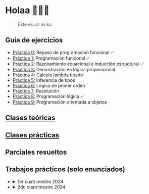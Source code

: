 # Holaa 👩🏻‍💻

> Este es un aviso  

## Guía de ejercicios
  - [Práctica 0:](https://github.com/Flor0602/Paradigmas-de-programaci-n-/blob/main/Gu%C3%ADas%20resueltas/Guia0.hs)  Repaso de programación funcional ✅
  - [Práctica 1:](https://github.com/Flor0602/Paradigmas-de-programaci-n-/blob/main/Gu%C3%ADas%20resueltas/Guia1.hs)  Programación funcional ✅
  - [Práctica 2:](https://github.com/Flor0602/Paradigmas-de-programaci-n-/blob/main/Gu%C3%ADas%20resueltas/Guia2.md)  Razonamiento ecuacional e inducción estructural ✅
  - [Práctica 3:]() Demostración en lógica proposicional
  - [Práctica 4:]() Cálculo lambda tipado
  - [Práctica 5:]() Inferencia de tipos 
  - [Práctica 6:]() Lógica de primer orden
  - [Práctica 7:]() Resolución
  - [Práctica 8:](https://github.com/Flor0602/plp/blob/main/Gu%C3%ADas%20resueltas/Guia8.pl) Programación lógica ✅
  - [Práctica 9:]() Programación orientada a objetos
    
## [Clases teóricas](./Teoricas/)
  
## [Clases prácticas](./Practicas/)

## Parciales resueltos

## Trabajos prácticos (solo enunciados)
  - <details>
      <summary>1er cuatrimestre 2024</summary>

      - [Trabajo práctico 1 - Programación funcional](https://github.com/Flor0602/uba-plp/blob/main/TPs/tp1-1c.pdf)
      - [Trabajo práctico 2 - Programación lógica](https://github.com/Flor0602/uba-plp/blob/main/TPs/tp2-1c.pdf)

      </details>
  - <details>
      <summary>2do cuatrimestre 2024</summary>

      - [Trabajo práctico 1 - Programación funcional](https://github.com/Flor0602/uba-plp/blob/main/TPs/tp1.pdf)
      - [Trabajo práctico 2 - Programación lógica](https://github.com/Flor0602/uba-plp/blob/main/TPs/tp_prolog.pdf)
    </details>


